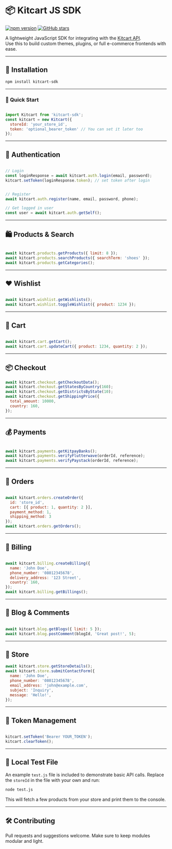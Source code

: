 # 📦 Kitcart JS SDK

[![npm version](https://img.shields.io/npm/v/kitcart-sdk?color=blue)](https://www.npmjs.com/package/kitcart-sdk)
[![GitHub stars](https://img.shields.io/github/stars/Kitcart/kitcart-js-sdk?style=social)](https://github.com/Kitcart/kitcart-js-sdk)

A lightweight JavaScript SDK for integrating with the [Kitcart API](https://usekitcart.com).  
Use this to build custom themes, plugins, or full e-commerce frontends with ease.

---

## 🔧 Installation

```bash
npm install kitcart-sdk

```
___

### 🚀 Quick Start

```js

import Kitcart from 'kitcart-sdk';
const kitcart = new Kitcart({
  storeId: 'your_store_id',
  token: 'optional_bearer_token' // You can set it later too
});

```
___

## 🔐 Authentication

```js

// Login
const loginResponse = await kitcart.auth.login(email, password);
kitcart.setToken(loginResponse.token); // set token after login


// Register
await kitcart.auth.register(name, email, password, phone);

// Get logged in user
const user = await kitcart.auth.getSelf();


```
___

## 🛍️ Products & Search


```js

await kitcart.products.getProducts({ limit: 8 });
await kitcart.products.searchProducts({ searchTerm: 'shoes' });
await kitcart.products.getCategories();
```
___

## ❤️ Wishlist
```js

await kitcart.wishlist.getWishlists();
await kitcart.wishlist.toggleWishlist({ product: 1234 });
```
___

## 🛒 Cart
```js

await kitcart.cart.getCart();
await kitcart.cart.updateCart({ product: 1234, quantity: 2 });

```
___

## 📦 Checkout

```js
await kitcart.checkout.getCheckoutData();
await kitcart.checkout.getStatesByCountry(160);
await kitcart.checkout.getDistrictsByState(10);
await kitcart.checkout.getShippingPrice({
  total_amount: 10000,
  country: 160,
});


```
___

## 💰 Payments

```js

await kitcart.payments.getKitpayBanks();
await kitcart.payments.verifyFlutterwave(orderId, reference);
await kitcart.payments.verifyPaystack(orderId, reference);

```
___

## 📑 Orders

```js

await kitcart.orders.createOrder({
  id: 'store_id',
  cart: [{ product: 1, quantity: 2 }],
  payment_method: 1,
  shipping_method: 3
});
await kitcart.orders.getOrders();

```
___

## 🧾 Billing

```js

await kitcart.billing.createBilling({
  name: 'John Doe',
  phone_number: '08012345678',
  delivery_address: '123 Street',
  country: 160,
});
await kitcart.billing.getBillings();

```
___
## 📝 Blog & Comments
```js

await kitcart.blog.getBlogs({ limit: 5 });
await kitcart.blog.postComment(blogId, 'Great post!', 5);
```
___
## 🏬 Store
```js
await kitcart.store.getStoreDetails();
await kitcart.store.submitContactForm({
  name: 'John Doe',
  phone_number: '08012345678',
  email_address: 'john@example.com',
  subject: 'Inquiry',
  message: 'Hello!',
});
```
___
## 📌 Token Management
```js

kitcart.setToken('Bearer YOUR_TOKEN');
kitcart.clearToken();
```
___
## 🧪 Local Test File
An example `test.js` file is included to demonstrate basic API calls. Replace the `storeId` in the file with your own and run:
```bash
node test.js
```

This will fetch a few products from your store and print them to the console.
___

## 🛠️ Contributing
Pull requests and suggestions welcome. Make sure to keep modules modular and light.

